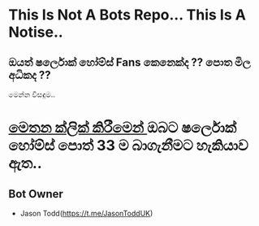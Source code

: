 # This Is Not A Bots Repo... This Is A Notise..

## ඔයත් ෂර්ලොක් හෝම්ස් Fans කෙනෙක්ද ?? පොත මිල අධිකද ??
මෙන්න විසඳුම..

# <a href="https://t.me/SherlockHolmesSinBot">මෙතන ක්ලික් කිරීමෙන් </a> ඔබට ෂර්ලොක් හෝම්ස් පොත් 33 ම බාගැනීමට හැකියාව ඇත..

## Bot Owner
- Jason Todd(https://t.me/JasonToddUK)
